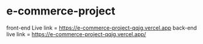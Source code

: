 ﻿# e-commerce-project
front-end Live link = https://e-commerce-project-qqjg.vercel.app
back-end live link = https://e-commerce-project-qqjg.vercel.app/
